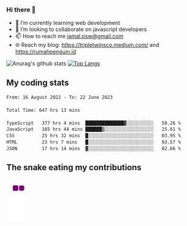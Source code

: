 ### Hi there 👋

<!--
**padepokanpenguin/padepokanpenguin** is a ✨ _special_ ✨ repository because its `README.md` (this file) appears on your GitHub profile.
-->

- 🌱 I’m currently learning  web development
- 👯 I’m looking to collaborate on javascript developers
- 📫 How to reach me jamal.psw@gmail.com
- 🌐 Reach my blog:
   https://tripletwinsco.medium.com/ and
   https://rumahpenguin.id

![Anurag's github stats](https://github-readme-stats.vercel.app/api?username=padepokanpenguin&count_private=true&disable_animations=false&show_icons=true&theme=default)
[![Top Langs](https://github-readme-stats.vercel.app/api/top-langs/?username=padepokanpenguin&theme=default&layout=compact)](https://github.com/padepokanpenguin)

## My coding stats

<!--START_SECTION:waka-->

```txt
From: 16 August 2022 - To: 22 June 2023

Total Time: 647 hrs 13 mins

TypeScript   377 hrs 4 mins  ██████████████▓░░░░░░░░░░   58.26 %
JavaScript   165 hrs 44 mins ██████▒░░░░░░░░░░░░░░░░░░   25.61 %
CSS          25 hrs 32 mins  █░░░░░░░░░░░░░░░░░░░░░░░░   03.95 %
HTML         23 hrs 7 mins   █░░░░░░░░░░░░░░░░░░░░░░░░   03.57 %
JSON         17 hrs 14 mins  ▓░░░░░░░░░░░░░░░░░░░░░░░░   02.66 %
```

<!--END_SECTION:waka-->


## The snake eating my contributions
![snake gif](https://github.com/padepokanpenguin/padepokanpenguin/blob/output/github-contribution-grid-snake.gif)
